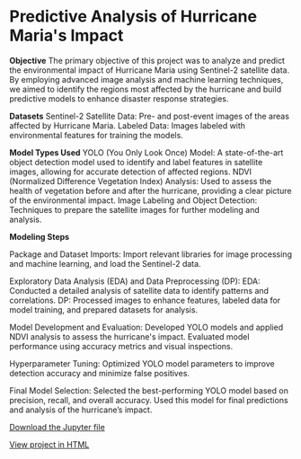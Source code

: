 # Predictive Analysis of Hurricane Maria's Impact

**Objective**
The primary objective of this project was to analyze and predict the environmental impact of Hurricane Maria using Sentinel-2 satellite data. By employing advanced image analysis and machine learning techniques, we aimed to identify the regions most affected by the hurricane and build predictive models to enhance disaster response strategies.

**Datasets**
Sentinel-2 Satellite Data: Pre- and post-event images of the areas affected by Hurricane Maria.
Labeled Data: Images labeled with environmental features for training the models.

**Model Types Used**
YOLO (You Only Look Once) Model: A state-of-the-art object detection model used to identify and label features in satellite images, allowing for accurate detection of affected regions.
NDVI (Normalized Difference Vegetation Index) Analysis: Used to assess the health of vegetation before and after the hurricane, providing a clear picture of the environmental impact.
Image Labeling and Object Detection: Techniques to prepare the satellite images for further modeling and analysis.

**Modeling Steps**

Package and Dataset Imports:
Import relevant libraries for image processing and machine learning, and load the Sentinel-2 data.

Exploratory Data Analysis (EDA) and Data Preprocessing (DP):
EDA: Conducted a detailed analysis of satellite data to identify patterns and correlations.
DP: Processed images to enhance features, labeled data for model training, and prepared datasets for analysis.

Model Development and Evaluation:
Developed YOLO models and applied NDVI analysis to assess the hurricane's impact. Evaluated model performance using accuracy metrics and visual inspections.

Hyperparameter Tuning:
Optimized YOLO model parameters to improve detection accuracy and minimize false positives.

Final Model Selection:
Selected the best-performing YOLO model based on precision, recall, and overall accuracy. Used this model for final predictions and analysis of the hurricane’s impact.

<a href="A1_Team2_Chuys_Latino_Group.ipynb">Download the Jupyter file</a> 

<a href="A1_Team2_Chuys_Latino_Group.html">View project in HTML</a>
